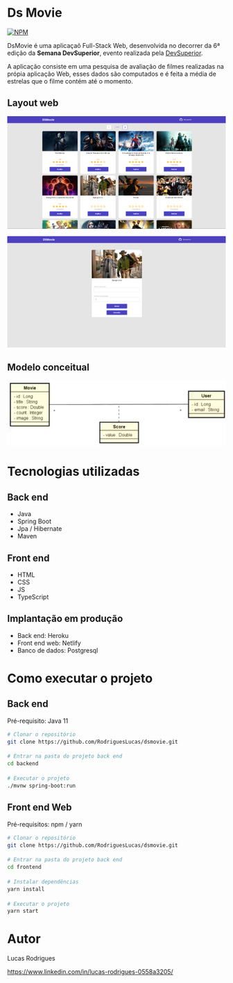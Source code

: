 # Ds Movie
[![NPM](https://img.shields.io/npm/l/react)](https://github.com/RodriguesLucas/dsmovie/blob/main/LICENSE) 

DsMovie é uma aplicaçaõ Full-Stack Web, desenvolvida no decorrer da 6ª edição da **Semana DevSuperior**, evento realizada pela  [DevSuperior](https://learn.devsuperior.com/).

A aplicação consiste em uma pesquisa de avaliação de filmes realizadas na própia aplicação Web, esses dados são computados e é feita a média de estrelas que o filme contém até o momento.
## Layout web
![Web 1](https://github.com/RodriguesLucas/dsmovie/blob/main/ASSETS/PanoramaCompleto.png)

![Web 2](https://github.com/RodriguesLucas/dsmovie/blob/main/ASSETS/PanoramaIndividual.png)

## Modelo conceitual
![Modelo Conceitual](https://github.com/RodriguesLucas/dsmovie/blob/main/ASSETS/ModeloConceitual.png)

# Tecnologias utilizadas
## Back end
- Java
- Spring Boot
- Jpa / Hibernate
- Maven
## Front end
- HTML
- CSS
- JS
- TypeScript

## Implantação em produção
- Back end: Heroku
- Front end web: Netlify
- Banco de dados: Postgresql

# Como executar o projeto
## Back end
Pré-requisito: Java 11

```bash
# Clonar o repositório
git clone https://github.com/RodriguesLucas/dsmovie.git

# Entrar na pasta do projeto back end
cd backend

# Executar o projeto
./mvnw spring-boot:run
```
## Front end Web
Pré-requisitos: npm / yarn
```bash
# Clonar o repositório
git clone https://github.com/RodriguesLucas/dsmovie.git

# Entrar na pasta do projeto back end
cd frontend

# Instalar dependências
yarn install

# Executar o projeto
yarn start
```
# Autor
Lucas Rodrigues

https://www.linkedin.com/in/lucas-rodrigues-0558a3205/
